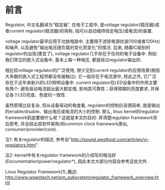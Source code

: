 
# 前言

Regulator, 中文名翻译为"稳定器", 在电子工程中, 是voltage regulator(稳压器)或者current regulator(稳流器)的简称, 指可以自动维持恒定电压(或电流)的装置. 

voltage regulator最早应用于功放电路中, 主要用于滤除电源纹波(100或者120Hz)和噪声, 以及避免"输出电压随负载的变化而变化"的情况. 后来, 随着IC级别的regulator的出现(便宜了), voltage regulator几乎存在于任何的电子设备中. 例如我们常见的嵌入式设备中, 基本上每一种电压, 都是经过regulator输出的. 

相比较voltage regulator的广泛使用, 很少见到current regulator的应用场景(相信大多数的嵌入式工程师都没有接触过). 它一般存在于电流源中, 除此之外, 它广泛存在于近年来新兴的LED照明设备中. current regulator在LED设备中的作用主要有两个: 避免驱动电流超出最大额定值, 影响其可靠性；获得预期的亮度要求, 并保证各个LED亮度、色度的一致性. 

虽然原理比较复杂, 但从设备驱动的角度看, regulator的控制应该很简单, 就是输出的enable/disable、输出电压或电流的大小的控制. 那么, linux kernel的regulator framework到底要做什么呢？这就是本文的目的: 弄清楚regulator framework背后思考, 并总结出其软件架构(和common clock framework类似, consumer/provider/core). 

注1: 有关regulator的描述, 参考自"http://sound.westhost.com/articles/vi-regulators.html". 

注2: kernel中有关regulator framework的介绍写的相当好(Documentation\power\regulator\*), 因此本文大部分内容会参考这些文件. 

Linux Regulator Framework(1)_概述: http://www.wowotech.net/pm_subsystem/regulator_framework_overview.html

